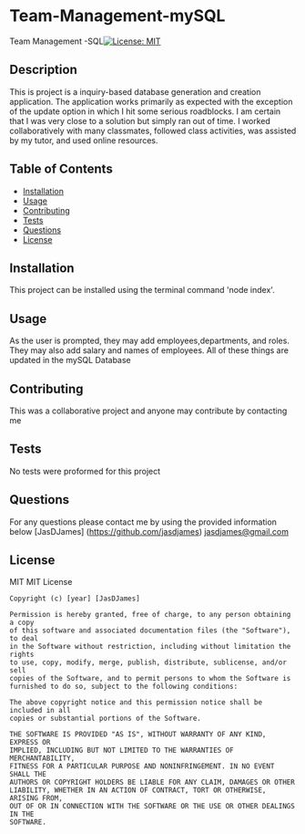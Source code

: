 # Team-Management-mySQL
Team Management -SQL[![License: MIT](https://img.shields.io/badge/License-MIT-yellow.svg)](https://opensource.org/licenses/MIT)

## Description 
This is project is a inquiry-based database generation and creation application. The application works primarily as expected with the exception of the update option in which I hit some serious roadblocks. I am certain that I was very close to a solution but simply ran out of time. I worked collaboratively with many classmates, followed class activities, was assisted by my tutor, and used online resources.

## Table of Contents 

* [Installation](#installation)
* [Usage](#usage)
* [Contributing](#contributing)
* [Tests](#tests)
* [Questions](#questions)
* [License](#license)

## Installation
This project can be installed using the terminal command 'node index'.


## Usage 
As the user is prompted, they may add employees,departments, and roles. They may also add salary and names of  employees. All of these things are updated in the mySQL Database 




## Contributing
This was a collaborative project and anyone may contribute by contacting me


## Tests
No tests were proformed for this project

## Questions
For any questions please contact me by using the provided information below
[JasDJames]
(https://github.com/jasdjames)
jasdjames@gmail.com

## License
MIT
MIT License

    Copyright (c) [year] [JasDJames]
    
    Permission is hereby granted, free of charge, to any person obtaining a copy
    of this software and associated documentation files (the "Software"), to deal
    in the Software without restriction, including without limitation the rights
    to use, copy, modify, merge, publish, distribute, sublicense, and/or sell
    copies of the Software, and to permit persons to whom the Software is
    furnished to do so, subject to the following conditions:
    
    The above copyright notice and this permission notice shall be included in all
    copies or substantial portions of the Software.
    
    THE SOFTWARE IS PROVIDED "AS IS", WITHOUT WARRANTY OF ANY KIND, EXPRESS OR
    IMPLIED, INCLUDING BUT NOT LIMITED TO THE WARRANTIES OF MERCHANTABILITY,
    FITNESS FOR A PARTICULAR PURPOSE AND NONINFRINGEMENT. IN NO EVENT SHALL THE
    AUTHORS OR COPYRIGHT HOLDERS BE LIABLE FOR ANY CLAIM, DAMAGES OR OTHER
    LIABILITY, WHETHER IN AN ACTION OF CONTRACT, TORT OR OTHERWISE, ARISING FROM,
    OUT OF OR IN CONNECTION WITH THE SOFTWARE OR THE USE OR OTHER DEALINGS IN THE
    SOFTWARE.